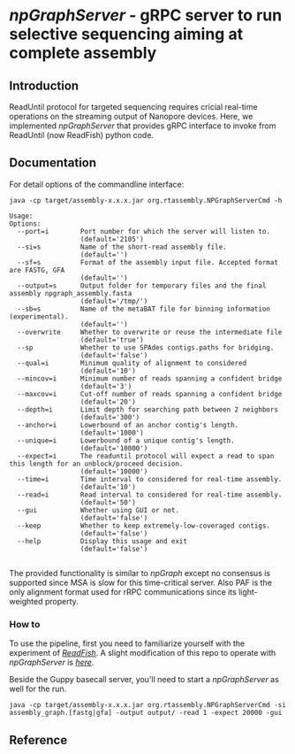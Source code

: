 # *npGraphServer* - gRPC server to run selective sequencing aiming at complete assembly

## Introduction
ReadUntil protocol for targeted sequencing requires cricial real-time operations on the streaming output of Nanopore devices.
Here, we implemented *npGraphServer* that provides gRPC interface to invoke from ReadUntil (now ReadFish) python code.

## Documentation
For detail options of the commandline interface:
```
java -cp target/assembly-x.x.x.jar org.rtassembly.NPGraphServerCmd -h

Usage: 
Options:
  --port=i        Port number for which the server will listen to.
                  (default='2105')
  --si=s          Name of the short-read assembly file.
                  (default='')
  --sf=s          Format of the assembly input file. Accepted format are FASTG, GFA
                  (default='')
  --output=s      Output folder for temporary files and the final assembly npgraph_assembly.fasta
                  (default='/tmp/')
  --sb=s          Name of the metaBAT file for binning information (experimental).
                  (default='')
  --overwrite     Whether to overwrite or reuse the intermediate file
                  (default='true')
  --sp            Whether to use SPAdes contigs.paths for bridging.
                  (default='false')
  --qual=i        Minimum quality of alignment to considered
                  (default='10')
  --mincov=i      Minimum number of reads spanning a confident bridge
                  (default='3')
  --maxcov=i      Cut-off number of reads spanning a confident bridge
                  (default='20')
  --depth=i       Limit depth for searching path between 2 neighbors
                  (default='300')
  --anchor=i      Lowerbound of an anchor contig's length.
                  (default='1000')
  --unique=i      Lowerbound of a unique contig's length.
                  (default='10000')
  --expect=i      The readuntil protocol will expect a read to span this length for an unblock/proceed decision.
                  (default='10000')
  --time=i        Time interval to considered for real-time assembly.
                  (default='10')
  --read=i        Read interval to considered for real-time assembly.
                  (default='50')
  --gui           Whether using GUI or not.
                  (default='false')
  --keep          Whether to keep extremely-low-coveraged contigs.
                  (default='false')
  --help          Display this usage and exit
                  (default='false')


```
The provided functionality is similar to *npGraph* except no consensus is supported since MSA is slow for this time-critical server. Also PAF is the only alignment format used for rRPC communications since its light-weighted property.

### How to
To use the pipeline, first you need to familiarize yourself with the experiment of [*ReadFish*](https://github.com/LooseLab/readfish). A slight modification of this repo to operate with *npGraphServer* is [*here*](https://github.com/hsnguyen/ru).

Beside the Guppy basecall server, you'll need to start a *npGraphServer* as well for the run.
```
java -cp target/assembly-x.x.x.jar org.rtassembly.NPGraphServerCmd -si assembly_graph.[fastg|gfa] -output output/ -read 1 -expect 20000 -gui
```
## Reference



